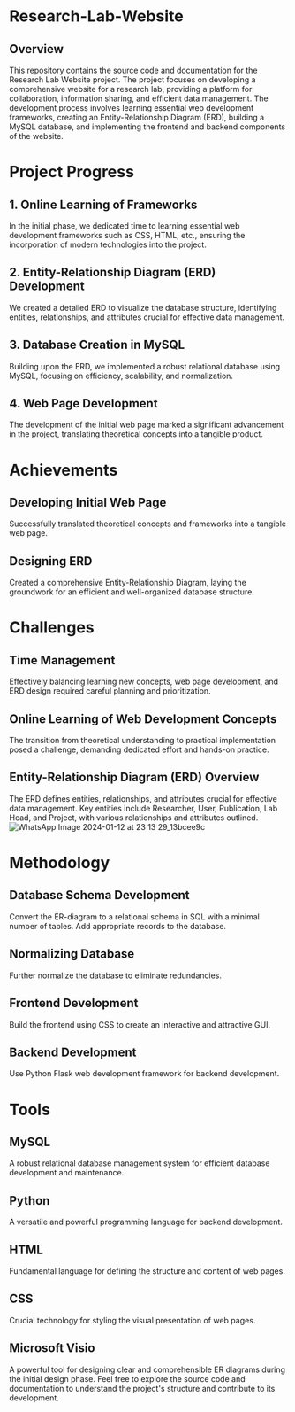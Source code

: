 # Research-Lab-Website
## Overview
This repository contains the source code and documentation for the Research Lab Website project. The project focuses on developing a comprehensive website for a research lab, providing a platform for collaboration, information sharing, and efficient data management. The development process involves learning essential web development frameworks, creating an Entity-Relationship Diagram (ERD), building a MySQL database, and implementing the frontend and backend components of the website.

# Project Progress
## 1. Online Learning of Frameworks
In the initial phase, we dedicated time to learning essential web development frameworks such as CSS, HTML, etc., ensuring the incorporation of modern technologies into the project.

## 2. Entity-Relationship Diagram (ERD) Development
We created a detailed ERD to visualize the database structure, identifying entities, relationships, and attributes crucial for effective data management.

## 3. Database Creation in MySQL
Building upon the ERD, we implemented a robust relational database using MySQL, focusing on efficiency, scalability, and normalization.

## 4. Web Page Development
The development of the initial web page marked a significant advancement in the project, translating theoretical concepts into a tangible product.

# Achievements
## Developing Initial Web Page

Successfully translated theoretical concepts and frameworks into a tangible web page.
## Designing ERD

Created a comprehensive Entity-Relationship Diagram, laying the groundwork for an efficient and well-organized database structure.
# Challenges
## Time Management

Effectively balancing learning new concepts, web page development, and ERD design required careful planning and prioritization.
## Online Learning of Web Development Concepts

The transition from theoretical understanding to practical implementation posed a challenge, demanding dedicated effort and hands-on practice.

## Entity-Relationship Diagram (ERD) Overview
The ERD defines entities, relationships, and attributes crucial for effective data management. Key entities include Researcher, User, Publication, Lab Head, and Project, with various relationships and attributes outlined.
![WhatsApp Image 2024-01-12 at 23 13 29_13bcee9c](https://github.com/HiraSardar123/Research-Lab-Website/assets/118585191/3acee304-cbc8-439a-bb30-20428b35307e)

# Methodology
## Database Schema Development

Convert the ER-diagram to a relational schema in SQL with a minimal number of tables.
Add appropriate records to the database.
## Normalizing Database

Further normalize the database to eliminate redundancies.
## Frontend Development

Build the frontend using CSS to create an interactive and attractive GUI.
## Backend Development

Use Python Flask web development framework for backend development.
# Tools
## MySQL

A robust relational database management system for efficient database development and maintenance.
## Python

A versatile and powerful programming language for backend development.
## HTML

Fundamental language for defining the structure and content of web pages.
## CSS

Crucial technology for styling the visual presentation of web pages.
## Microsoft Visio

A powerful tool for designing clear and comprehensible ER diagrams during the initial design phase.
Feel free to explore the source code and documentation to understand the project's structure and contribute to its development.
